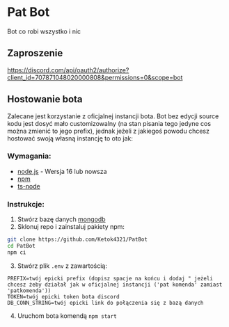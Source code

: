 # Pat Bot
Bot co robi wszystko i nic

## Zaproszenie
https://discord.com/api/oauth2/authorize?client_id=707871048020000808&permissions=0&scope=bot

## Hostowanie bota
Zalecane jest korzystanie z oficjalnej instancji bota. 
Bot bez edycji source kodu jest dosyć mało customizowalny (na stan pisania tego jedyne cos można zmienić to jego prefix), jednak jeżeli z jakiegoś powodu chcesz hostować swoją własną instancję to oto jak:

### Wymagania:
- [node.js](https://nodejs.org/) - Wersja 16 lub nowsza
- [npm](https://www.npmjs.com/)
- [ts-node](https://typestrong.org/ts-node/)

### Instrukcje:
1. Stwórz bazę danych [mongodb](https://www.mongodb.com/)
2. Sklonuj repo i zainstaluj pakiety npm:
```bash
git clone https://github.com/Ketok4321/PatBot
cd PatBot
npm ci
```
3. Stwórz plik `.env` z zawartością:
```
PREFIX=twój epicki prefix (dopisz spacje na końcu i dodaj " jeżeli chcesz żeby działał jak w oficjalnej instancji ('pat komenda' zamiast 'patkomenda'))
TOKEN=twój epicki token bota discord
DB_CONN_STRING=twój epicki link do połączenia się z bazą danych
```

4. Uruchom bota komendą `npm start`